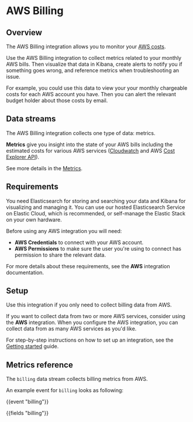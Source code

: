 # AWS Billing

## Overview

The AWS Billing integration allows you to monitor your [AWS costs](https://aws.amazon.com/aws-cost-management/aws-billing/).

Use the AWS Billing integration to collect metrics related to your monthly AWS bills. Then visualize that data in Kibana, create alerts to notify you if something goes wrong, and reference metrics when troubleshooting an issue.

For example, you could use this data to view your your monthly chargeable costs for each AWS account you have. Then you can alert the relevant budget holder about those costs by email.

## Data streams

The AWS Billing integration collects one type of data: metrics.

**Metrics** give you insight into the state of your AWS bills including the estimated costs for various AWS services ([Cloudwatch](https://aws.amazon.com/cloudwatch/) and AWS [Cost Explorer API](https://docs.aws.amazon.com/cost-management/latest/userguide/ce-api.html)).

See more details in the [Metrics](#metrics-reference).

## Requirements

You need Elasticsearch for storing and searching your data and Kibana for visualizing and managing it.
You can use our hosted Elasticsearch Service on Elastic Cloud, which is recommended, or self-manage the Elastic Stack on your own hardware.

 Before using any AWS integration you will need:

 * **AWS Credentials** to connect with your AWS account.
 * **AWS Permissions** to make sure the user you're using to connect has permission to share the relevant data.

 For more details about these requirements, see the **AWS** integration documentation.

## Setup

Use this integration if you only need to collect billing data from AWS.

If you want to collect data from two or more AWS services, consider using the **AWS** integration. When you configure the AWS integration, you can collect data from as many AWS services as you'd like.

For step-by-step instructions on how to set up an integration, see the
[Getting started](https://www.elastic.co/guide/en/welcome-to-elastic/current/getting-started-observability.html) guide.

## Metrics reference

The `billing` data stream collects billing metrics from AWS.

An example event for `billing` looks as following:

{{event "billing"}}

{{fields "billing"}}
